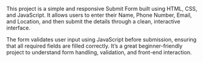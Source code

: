This project is a simple and responsive Submit Form built using HTML, CSS, and JavaScript.
It allows users to enter their Name, Phone Number, Email, and Location, and then submit the details through a clean, interactive interface.

The form validates user input using JavaScript before submission, ensuring that all required fields are filled correctly.
It’s a great beginner-friendly project to understand form handling, validation, and front-end interaction.
